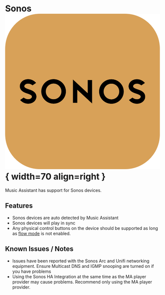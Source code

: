 # Sonos ![Preview image](../assets/icons/sonos-icon.svg){ width=70 align=right }

Music Assistant has support for Sonos devices.

## Features

- Sonos devices are auto detected by Music Assistant
- Sonos devices will play in sync
- Any physical control buttons on the device should be supported as long as [flow mode](../faq/normalization/#track-queueing) is not enabled. 

## Known Issues / Notes

- Issues have been reported with the Sonos Arc and Unifi networking equipment. Ensure Multicast DNS and IGMP snooping are turned on if you have problems
- Using the Sonos HA Integration at the same time as the MA player provider may cause problems. Recommend only using the MA player provider.
